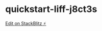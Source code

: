 # quickstart-liff-j8ct3s

[Edit on StackBlitz ⚡️](https://stackblitz.com/edit/quickstart-liff-j8ct3s)